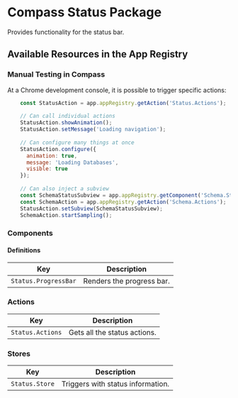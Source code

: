 # Compass Status Package

Provides functionality for the status bar.

## Available Resources in the App Registry

### Manual Testing in Compass

At a Chrome development console, it is possible to trigger specific actions:

```js
    const StatusAction = app.appRegistry.getAction('Status.Actions');
    
    // Can call individual actions
    StatusAction.showAnimation();
    StatusAction.setMessage('Loading navigation');
    
    // Can configure many things at once
    StatusAction.configure({
      animation: true, 
      message: 'Loading Databases', 
      visible: true
    });
    
    // Can also inject a subview
    const SchemaStatusSubview = app.appRegistry.getComponent('Schema.StatusSubview');
    const SchemaAction = app.appRegistry.getAction('Schema.Actions');
    StatusAction.setSubview(SchemaStatusSubview);
    SchemaAction.startSampling();
```

### Components

#### Definitions

| Key                  | Description               |
|----------------------|---------------------------|
| `Status.ProgressBar` | Renders the progress bar. |

### Actions

| Key              | Description                  |
|------------------|------------------------------|
| `Status.Actions` | Gets all the status actions. |

### Stores

| Key            | Description                       |
|----------------|-----------------------------------|
| `Status.Store` | Triggers with status information. |
